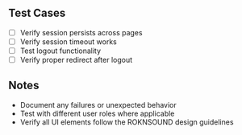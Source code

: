## Test Cases

- [ ] Verify session persists across pages
- [ ] Verify session timeout works
- [ ] Test logout functionality
- [ ] Verify proper redirect after logout

## Notes
- Document any failures or unexpected behavior
- Test with different user roles where applicable
- Verify all UI elements follow the ROKNSOUND design guidelines
